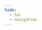 ```yaml
---
hide:
  - toc
  - navigation
---
```


<!-- <div class="grid cards" markdown>

- :fontawesome-brands-html5: __HTML__ for content and structure
- :fontawesome-brands-js: __JavaScript__ for interactivity
- :fontawesome-brands-css3: __CSS__ for text running out of boxes
- :fontawesome-brands-youtube:{ .youtube }
- ![Image title](https://dummyimage.com/600x400/eee/aaa){ align=left } 123412312312
</div>

![Image title](https://dummyimage.com/600x400/eee/aaa){ align=left } 123412312312 -->
